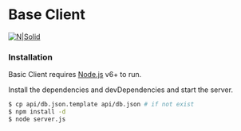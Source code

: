 # Base Client

[![N|Solid](https://cldup.com/dTxpPi9lDf.thumb.png)](https://nodesource.com/products/nsolid)

### Installation

Basic Client requires [Node.js](https://nodejs.org/) v6+ to run.

Install the dependencies and devDependencies and start the server.

```sh
$ cp api/db.json.template api/db.json # if not exist
$ npm install -d
$ node server.js
```
